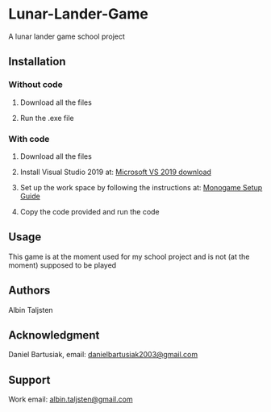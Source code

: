 # Lunar-Lander-Game

A lunar lander game school project

## Installation

### Without code

1. Download all the files

2. Run the .exe file

### With code

1. Download all the files

2. Install Visual Studio 2019 at: [Microsoft VS 2019 download](https://visualstudio.microsoft.com/vs/older-downloads/)

3. Set up the work space by following the instructions at: [Monogame Setup Guide](https://docs.monogame.net/articles/getting_started/1_setting_up_your_development_environment_windows.html)

4. Copy the code provided and run the code

## Usage

This game is at the moment used for my school project and is not (at the moment) supposed to be played

## Authors

Albin Taljsten

## Acknowledgment

Daniel Bartusiak, email: danielbartusiak2003@gmail.com

## Support

Work email: albin.taljsten@gmail.com